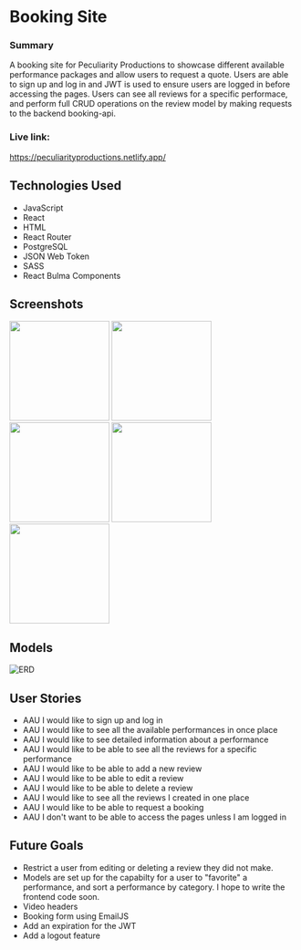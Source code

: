 # Booking Site 

### Summary 

A booking site for Peculiarity Productions to showcase different available performance packages and allow users to request a quote.  Users are able to sign up and log in and JWT is used to ensure users are logged in before accessing the pages. Users can see all reviews for a specific performace, and perform full CRUD operations on the review model by making requests to the backend booking-api. 


### Live link:
https://peculiarityproductions.netlify.app/

## Technologies Used

- JavaScript
- React
- HTML
- React Router 
- PostgreSQL
- JSON Web Token
- SASS
- React Bulma Components

## Screenshots 

<img src="https://i.imgur.com/CY5xkxE.png" width="175"> 
<img src="https://i.imgur.com/fn6RivM.png" width="175"> 
<img src="https://i.imgur.com/tfDG5w1.png" width="175">
<img src="https://i.imgur.com/wcgnAvZ.png" width="175"> 
<img src="https://i.imgur.com/pV0KjAP.png" width="175"> 

## Models

<img src='https://i.imgur.com/TkhUQi0.png' alt='ERD'>

## User Stories 

- AAU I would like to sign up and log in 
- AAU I would like to see all the available performances in once place
- AAU I would like to see detailed information about a performance 
- AAU I would like to be able to see all the reviews for a specific performance
- AAU I would like to be able to add a new review
- AAU I would like to be able to edit a review
- AAU I would like to be able to delete a review 
- AAU I would like to see all the reviews I created in one place 
- AAU I would like to be able to request a booking 
- AAU I don't want to be able to access the pages unless I am logged in 

## Future Goals 

- Restrict a user from editing or deleting a review they did not make. 
- Models are set up for the capabilty for a user to "favorite" a performance, and sort a performance by category. I hope to write the frontend code soon.
- Video headers
- Booking form using EmailJS
- Add an expiration for the JWT
- Add a logout feature 



